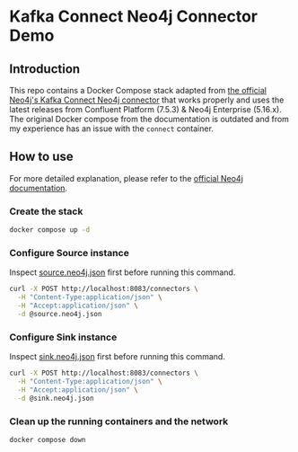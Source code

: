 # Kafka Connect Neo4j Connector Demo

## Introduction

This repo contains a Docker Compose stack adapted from [the official Neo4j's Kafka Connect Neo4j connector](https://neo4j.com/docs/kafka/quickstart-connect/) that works properly and uses the latest releases from Confluent Platform (7.5.3) & Neo4j Enterprise (5.16.x). The original Docker compose from the documentation is outdated and from my experience has an issue with the `connect` container.  

## How to use 

For more detailed explanation, please refer to the [official Neo4j documentation](https://neo4j.com/docs/kafka/quickstart-connect/).

### Create the stack
```bash
docker compose up -d
```

### Configure Source instance

Inspect [source.neo4j.json](./source.neo4j.json) first before running this command.

```bash
curl -X POST http://localhost:8083/connectors \
  -H "Content-Type:application/json" \
  -H "Accept:application/json" \
  -d @source.neo4j.json
```

### Configure Sink instance

Inspect [sink.neo4j.json](./sink.neo4j.json) first before running this command.

```bash
curl -X POST http://localhost:8083/connectors \
  -H "Content-Type:application/json" \
  -H "Accept:application/json" \
  -d @sink.neo4j.json
```

### Clean up the running containers and the network
```bash
docker compose down
```